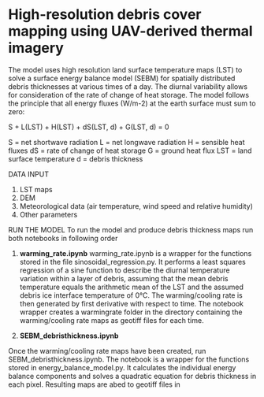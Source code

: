 # High-resolution debris cover mapping using UAV-derived thermal imagery

The model uses high resolution land surface temperature maps (LST) to solve a surface energy balance model (SEBM) for spatially distributed debris thicknesses at various times of a day. The diurnal variability allows for consideration of the rate of change of heat storage.
The model follows the principle that all energy fluxes (W/m-2) at the earth surface must sum to zero:

S + L(LST) + H(LST) + dS(LST, d) + G(LST, d) = 0

S = net shortwave radiation
L = net longwave radiation
H = sensible heat fluxes
dS = rate of change of heat storage
G = ground heat flux
LST = land surface temperature
d = debris thickness

DATA INPUT
1) LST maps
2) DEM
3) Meteorological data (air temperature, wind speed and relative humidity)
4) Other parameters

RUN THE MODEL
To run the model and produce debris thickness maps run both notebooks in following order
1) __warming_rate.ipynb__
warming_rate.ipynb is a wrapper for the functions stored in the file sinosoidal_regression.py. It performs a least squares regression of a sine function to describe the diurnal temperature variation within a layer of debris, assuming that the mean debris temperature equals the arithmetic mean of the LST and the assumed debris ice interface temperature of 0°C. The warming/cooling rate is then generated by first derivative with respect to time. The notebook wrapper creates a warmingrate folder in the directory containing the warming/cooling rate maps as geotiff files for each time. 

2) __SEBM_debristhickness.ipynb__

Once the warming/cooling rate maps have been created, run SEBM_debristhickness.ipynb. The notebook is a wrapper for the functions stored in energy_balance_model.py. It calculates the individual energy balance components and solves a quadratic equation for debris thickness in each pixel. Resulting maps are abed to geotiff files in 



